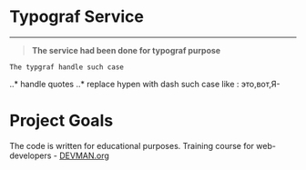 # Typograf Service
____
> **The service  had been done for typograf purpose**

``` 
The typgraf handle such case
```
..* handle quotes
..* replace hypen with dash such case like : это,вот,Я-



# Project Goals

The code is written for educational purposes. Training course for web-developers - [DEVMAN.org](https://devman.org)
